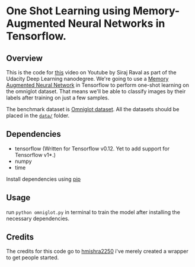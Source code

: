 # One Shot Learning using Memory-Augmented Neural Networks in Tensorflow. 

## Overview

This is the code for [this](https://youtu.be/tChcZpBbTTA) video on Youtube by Siraj Raval as part of the Udacity Deep Learning nanodegree. We're going to use a [Memory Augmented Neural Network](https://arxiv.org/abs/1605.06065) in Tensorflow to perform one-shot learning on the omniglot dataset. That means we'll be able to classify images by their labels after training on just a few samples. 

The benchmark dataset is [Omniglot dataset](https://github.com/brendenlake/omniglot). All the datasets should be placed in the [`data/`](data/) folder.

## Dependencies

* tensorflow (Written for Tensorflow v0.12. Yet to add support for Tensorflow v1*.)
* numpy
* time

Install dependencies using [pip](https://pip.pypa.io/en/stable/)

## Usage

run `python omniglot.py` in terminal to train the model after installing the necessary dependencies.

## Credits

The credits for this code go to [hmishra2250](https://github.com/hmishra2250) i've merely created a wrapper to get people started. 
